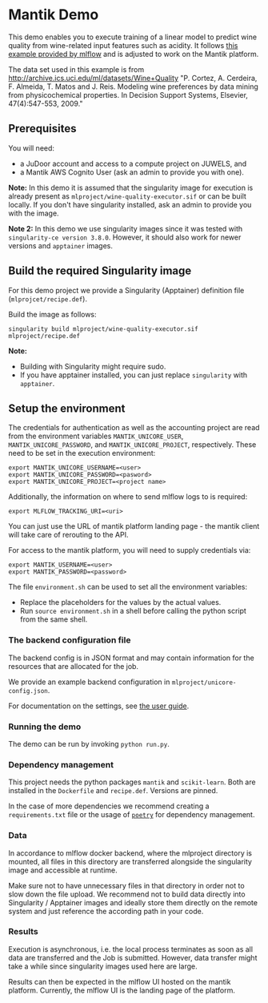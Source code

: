 # Mantik Demo

This demo enables you to execute training of a linear model to predict wine
quality from wine-related input features such as acidity. It follows
[this example provided by mlflow](https://github.com/mlflow/mlflow/tree/master/examples/docker)
and is adjusted to work on the Mantik platform.

The data set used in this example is from
http://archive.ics.uci.edu/ml/datasets/Wine+Quality
"P. Cortez, A. Cerdeira, F. Almeida, T. Matos and J. Reis.
Modeling wine preferences by data mining from physicochemical properties.
In Decision Support Systems, Elsevier, 47(4):547-553, 2009."

## Prerequisites

You will need:
 - a JuDoor account and access to a compute project on JUWELS, and
 - a Mantik AWS Cognito User (ask an admin to provide you with one).

**Note:** In this demo it is assumed that the singularity image for execution
is already present as `mlproject/wine-quality-executor.sif` or can be built locally. If you don't have
singularity installed, ask an admin to provide you with the image.

**Note 2:** In this demo we use singularity images since it was tested with
`singularity-ce version 3.8.0`. However, it should also work for newer versions
and `apptainer` images.

## Build the required Singularity image

For this demo project we provide a Singularity (Apptainer) definition file
(`mlprojcet/recipe.def`).

Build the image as follows:

```commandline
singularity build mlproject/wine-quality-executor.sif mlproject/recipe.def
```

**Note:**
 - Building with Singularity might require sudo.
 - If you have apptainer installed, you can just replace `singularity` with
`apptainer`.

## Setup the environment


The credentials for authentication as well as the accounting project are read
from the environment variables `MANTIK_UNICORE_USER`,
`MANTIK_UNICORE_PASSWORD`, and `MANTIK_UNICORE_PROJECT`, respectively.
These need to be set in the execution environment:

```commandline
export MANTIK_UNICORE_USERNAME=<user>
export MANTIK_UNICORE_PASSWORD=<pasword>
export MANTIK_UNICORE_PROJECT=<project name>
```

Additionally, the information on where to send mlflow logs to is required:

```commandline
export MLFLOW_TRACKING_URI=<uri>
```

You can just use the URL of mantik platform landing page - the mantik client
will take care of rerouting to the API.

For access to the mantik platform, you will need to supply credentials via:

```commandline
export MANTIK_USERNAME=<user>
export MANTIK_PASSWORD=<password>
```

The file `environment.sh` can be used to set all the environment variables:
 - Replace the placeholders for the values by the actual values.
 - Run `source environment.sh` in a shell before calling the python script
from the same shell.

### The backend configuration file

The backend config is in JSON format and may contain information for the
resources that are allocated for the job.

We provide an example backend configuration in `mlproject/unicore-config.json`.

For documentation on the settings, see 
[the user guide](../../instructions/user_guide.md#backend-configuration).

### Running the demo

The demo can be run by invoking `python run.py`.

### Dependency management

This project needs the python packages `mantik` and `scikit-learn`. Both are
installed in the `Dockerfile` and `recipe.def`. Versions are pinned.

In the case of more dependencies we recommend creating a `requirements.txt`
file or the usage of [`poetry`](https://python-poetry.org/) for dependency
management.


### Data

In accordance to mlflow docker backend, where the mlproject directory is
mounted, all files in this directory are transferred alongside the singularity
image and accessible at runtime.

Make sure not to have unnecessary files in that directory in order not to slow
down the file upload. We recommend not to build data directly into Singularity / 
Apptainer images and ideally store them directly on the remote system and just reference
the according path in your code.


### Results

Execution is asynchronous, i.e. the local process terminates as soon as all
data are transferred and the Job is submitted. However, data transfer might
take a while since singularity images used here are large.

Results can then be expected in the mlflow UI hosted on the mantik platform.
Currently, the mlflow UI is the landing page of the platform.
